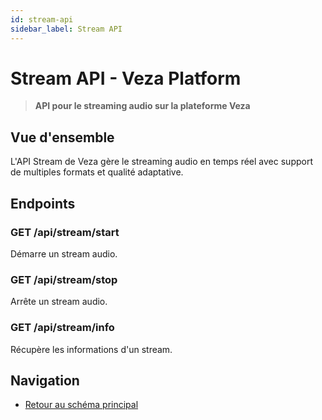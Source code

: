 ```yaml
---
id: stream-api
sidebar_label: Stream API
---
```


# Stream API - Veza Platform

> **API pour le streaming audio sur la plateforme Veza**

## Vue d'ensemble

L'API Stream de Veza gère le streaming audio en temps réel avec support de multiples formats et qualité adaptative.

## Endpoints

### GET /api/stream/start
Démarre un stream audio.

### GET /api/stream/stop
Arrête un stream audio.

### GET /api/stream/info
Récupère les informations d'un stream.

## Navigation
- [Retour au schéma principal](../diagrams/architecture-overview.md) 
